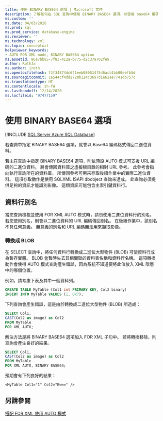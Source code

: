 ```yaml
---
title: 使用 BINARY BASE64 選項 | Microsoft 文件
description: 了解如何在 SQL 查詢中使用 BINARY BASE64 選項，以使用 base64 編碼格式傳回二進位資料。
ms.custom: ''
ms.date: 04/03/2020
ms.prod: sql
ms.prod_service: database-engine
ms.reviewer: ''
ms.technology: xml
ms.topic: conceptual
helpviewer_keywords:
- AUTO FOR XML mode, BINARY BASE64 option
ms.assetid: 86a7bb85-7f83-412a-b775-d2c379702fe9
author: RothJa
ms.author: jroth
ms.openlocfilehash: f3f34874dc641eeb080514f5d6acb1bb00eefb5d
ms.sourcegitcommit: 1a544cf4dd2720b124c3697d1e62ae7741db757c
ms.translationtype: HT
ms.contentlocale: zh-TW
ms.lasthandoff: 12/14/2020
ms.locfileid: "97477159"
---
```

# <a name="use-the-binary-base64-option"></a>使用 BINARY BASE64 選項

[!INCLUDE [SQL Server Azure SQL Database](../../includes/applies-to-version/sql-asdb.md)]

若查詢中指定 BINARY BASE64 選項，就會以 Base64 編碼格式傳回二進位資料。

若未在查詢中指定 BINARY BASE64 選項，則依預設 AUTO 模式可支援 URL 編碼的二進位資料。 將會傳回資料庫之虛擬根目錄的相對 URL 參考。 此參考會指向執行查詢所在的資料庫。 所傳回參考可用來存取後續作業中的實際二進位資料。 這項存取動作是使用 SQLXML ISAPI dbobject 查詢來達成。 此查詢必須提供足夠的資訊才能識別影像。 這類資訊可能包含主索引鍵資料行。

## <a name="column-alias"></a>資料行別名

當您查詢檢視並使用 FOR XML AUTO 模式時，請勿使用二進位資料行的別名。 若您使用別名，則會以二進位資料的 URL 編碼傳回別名。 在後續作業中，該別名不具任何意義。 無意義的別名和 URL 編碼無法用來擷取影像。

### <a name="cast-to-a-blob"></a>轉換成 BLOB

在 SELECT 查詢中，將任何資料行轉換成二進位大型物件 (BLOB) 可使資料行成為暫存實體。 BLOB 會暫時失去其相關聯的資料表名稱和資料行名稱。 這項轉換動作會使得 AUTO 模式查詢產生錯誤，因為系統不知道要將此值放入 XML 階層中的哪個位置。

例如，請考慮下表及其中一個資料列。

```sql
CREATE TABLE MyTable (Col1 int PRIMARY KEY, Col2 binary)
INSERT INTO MyTable VALUES (1, 0x7);
```

下列查詢會產生錯誤，這是由於轉換成二進位大型物件 (BLOB) 所造成：

```sql
SELECT Col1,
CAST(Col2 as image) as Col2
FROM MyTable
FOR XML AUTO;
```

解決方法是將 BINARY BASE64 選項加入 FOR XML 子句中。 若將轉換移除，則查詢會產生良好的結果。

```sql
SELECT Col1,
CAST(Col2 as image) as Col2
FROM MyTable
FOR XML AUTO, BINARY BASE64;
```

預期會有下列良好的結果：

```console
<MyTable Col1="1" Col2="Bw==" />
```

## <a name="see-also"></a>另請參閱

[搭配 FOR XML 使用 AUTO 模式](../../relational-databases/xml/use-auto-mode-with-for-xml.md)
